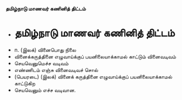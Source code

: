 **தமிழ்நாடு மாணவர் கணினித் திட்டம்**
- # தமிழ்நாடு மாணவர் கணினித் திட்டம்
- n. (இலக்) வினைபொது நிலை
- வினைக்கருத்தினை எழுவாய்க்குப் பயனிலையாக்காமல் காட்டும் வினைவடிவம்
- செயவெனுமெச்ச வடிவம்
- எண்ணிடம் எஞ்சு வினைவடிவச் சொல்
- (பெயரடை) (இலக்) வினைக் கருத்தினை எழுவாய்க்குப் பயனிலையாக்காமல் காட்டுகிற
- செயவெனும் எச்ச வடிவான.

